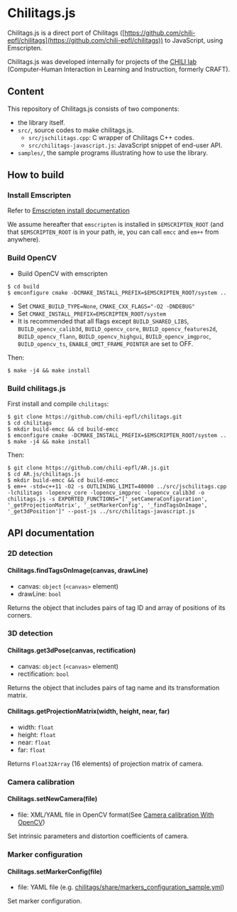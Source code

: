 #  Chilitags.js
Chilitags.js is a direct port of Chilitags ([https://github.com/chili-epfl/chilitags](https://github.com/chili-epfl/chilitags)) to JavaScript, using Emscripten.

Chilitags.js was developed internally for projects of the [CHILI lab](http://chili.epfl.ch/) (Computer-Human Interaction in Learning and Instruction, formerly CRAFT).

##  Content
This repository of Chilitags.js consists of two components:
* the library itself.
* `src/`, source codes to make chilitags.js.
    * `src/jschilitags.cpp`: C wrapper of Chilitags C++ codes.
    * `src/chilitags-javascript.js`: JavaScript snippet of end-user API.
* `samples/`, the sample programs illustrating how to use the library.

##  How to build
### Install Emscripten
Refer to [Emscripten install documentation](https://github.com/kripken/emscripten/wiki/Emscripten-SDK)

We assume hereafter that `emscripten` is installed in `$EMSCRIPTEN_ROOT` (and
that `$EMSCRIPTEN_ROOT` is in your path, ie, you can call `emcc` and `em++`
from anywhere).



### Build OpenCV
* Build OpenCV with emscripten
```
$ cd build
$ emconfigure cmake -DCMAKE_INSTALL_PREFIX=$EMSCRIPTEN_ROOT/system ..
```

* Set `CMAKE_BUILD_TYPE=None`, `CMAKE_CXX_FLAGS="-O2 -DNDEBUG"`
* Set `CMAKE_INSTALL_PREFIX=EMSCRIPTEN_ROOT/system`
* It is recommended that all flags except `BUILD_SHARED_LIBS`, `BUILD_opencv_calib3d`, `BUILD_opencv_core`, `BUILD_opencv_features2d`, `BUILD_opencv_flann`, `BUILD_opencv_highgui`, `BUILD_opencv_imgproc`, `BUILD_opencv_ts`, `ENABLE_OMIT_FRAME_POINTER` are set to OFF.

Then:
```
$ make -j4 && make install
```
### Build chilitags.js

First install and compile `chilitags`:

```
$ git clone https://github.com/chili-epfl/chilitags.git
$ cd chilitags
$ mkdir build-emcc && cd build-emcc
$ emconfigure cmake -DCMAKE_INSTALL_PREFIX=$EMSCRIPTEN_ROOT/system ..
$ make -j4 && make install
```

Then:
```
$ git clone https://github.com/chili-epfl/AR.js.git
$ cd AR.js/chilitags.js
$ mkdir build-emcc && cd build-emcc
$ em++ -std=c++11 -O2 -s OUTLINING_LIMIT=40000 ../src/jschilitags.cpp -lchilitags -lopencv_core -lopencv_imgproc -lopencv_calib3d -o chilitags.js -s EXPORTED_FUNCTIONS="['_setCameraConfiguration', '_getProjectionMatrix', '_setMarkerConfig', '_findTagsOnImage', '_get3dPosition']" --post-js ../src/chilitags-javascript.js
```
##  API documentation

### 2D detection
#### Chilitags.findTagsOnImage(canvas, drawLine)
* canvas: `object` (`<canvas>` element)
* drawLine: `bool`

Returns the object that includes pairs of tag ID and array of positions of its corners.

### 3D detection
#### Chilitags.get3dPose(canvas, rectification)
* canvas: `object` (`<canvas>` element)
* rectification: `bool`

Returns the object that includes pairs of tag name and its transformation matrix.

#### Chilitags.getProjectionMatrix(width, height, near, far)
* width: `float`
* height: `float`
* near: `float`
* far: `float`

Returns `Float32Array` (16 elements) of projection matrix of camera.

### Camera calibration
#### Chilitags.setNewCamera(file)
* file: XML/YAML file in OpenCV format(See [Camera calibration With OpenCV](http://docs.opencv.org/doc/tutorials/calib3d/camera_calibration/camera_calibration.html))

Set intrinsic parameters and distortion coefficients of camera.


### Marker configuration
#### Chilitags.setMarkerConfig(file)
* file: YAML file (e.g. [chilitags/share/markers_configuration_sample.yml](https://github.com/chili-epfl/chilitags/blob/master/share/markers_configuration_sample.yml))

Set marker configuration.


